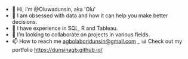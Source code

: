 - 👋 Hi, I’m @Oluwadunsin, aka 'Olu'
- 👀 I am obsessed with data and how it can help you make better decisions.
- 🌱 I have experience in SQL, R and Tableau.
- 💞️ I’m looking to collaborate on projects in various fields.
- 📫 How to reach me agbolaboridunsin@gmail.com
_ 📊 Check out my portfolio https://dunsinagb.github.io/
<!---
AOINGR/AOINGR is a ✨ special ✨ repository because its `README.md` (this file) appears on your GitHub profile.
You can click the Preview link to take a look at your changes.
--->

